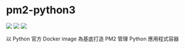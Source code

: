 # pm2-python3
![](https://img.shields.io/badge/Python-3.8.11-brightgreen)
![](https://img.shields.io/badge/NVM-0.38.0-yellowgreen)
![](https://img.shields.io/badge/PM2-latest-blue)
  
以 Python 官方 Docker image 為基底打造 PM2 管理 Python 應用程式容器
